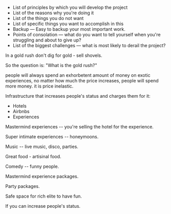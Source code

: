  - List of principles by which you will develop the project
- List of the reasons why you're doing it
- List of the things you do not want
- List of specific things you want to accomplish in this
- Backup — Easy to backup your most important work.
- Points of consolation — what do you want to tell yourself when you're struggling and about to give up?
- List of the biggest challenges — what is most likely to derail the project?


In a gold rush don't dig for gold - sell shovels.

So the question is: "What is the gold rush?"

people will always spend an exhorbetent amount of money on exotic experiences, no matter how much the price increases, people will spend more money. it is price inelastic.

Infrastructure that increases people's status and charges them for it:

- Hotels
- Airbnbs
- Experiences

Mastermind experiences -- you're selling the hotel for the experience.

Super intimate experiences -- honeymoons.

Music -- live music, disco, parties.

Great food - artisinal food.

Comedy -- funny people.

Mastermind experience packages.

Party packages.

Safe space for rich elite to have fun.

If you can increase people's status.